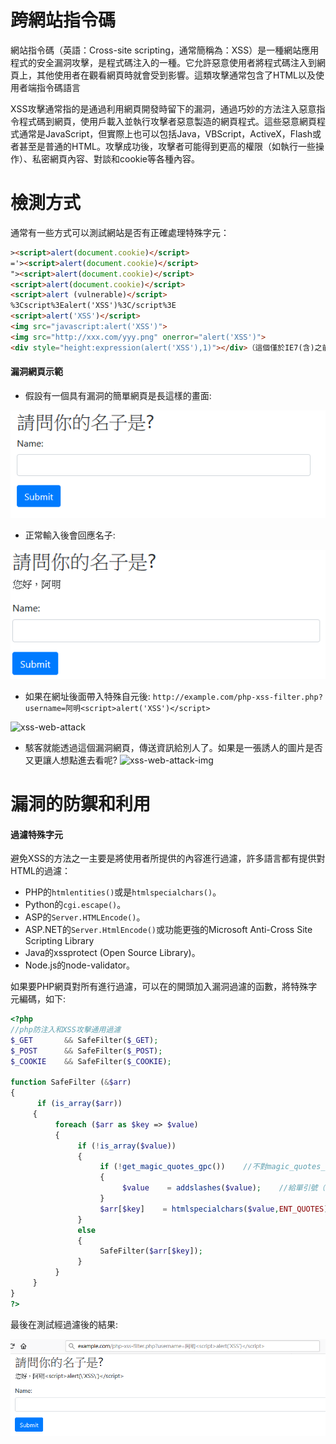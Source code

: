 # 跨網站指令碼
網站指令碼（英語：Cross-site scripting，通常簡稱為：XSS）是一種網站應用程式的安全漏洞攻擊，是程式碼注入的一種。它允許惡意使用者將程式碼注入到網頁上，其他使用者在觀看網頁時就會受到影響。這類攻擊通常包含了HTML以及使用者端指令碼語言

XSS攻擊通常指的是通過利用網頁開發時留下的漏洞，通過巧妙的方法注入惡意指令程式碼到網頁，使用戶載入並執行攻擊者惡意製造的網頁程式。這些惡意網頁程式通常是JavaScript，但實際上也可以包括Java，VBScript，ActiveX，Flash或者甚至是普通的HTML。攻擊成功後，攻擊者可能得到更高的權限（如執行一些操作）、私密網頁內容、對談和cookie等各種內容。

# 檢測方式
通常有一些方式可以測試網站是否有正確處理特殊字元：
```html
><script>alert(document.cookie)</script>
='><script>alert(document.cookie)</script>
"><script>alert(document.cookie)</script>
<script>alert(document.cookie)</script>
<script>alert (vulnerable)</script>
%3Cscript%3Ealert('XSS')%3C/script%3E
<script>alert('XSS')</script>
<img src="javascript:alert('XSS')">
<img src="http://xxx.com/yyy.png" onerror="alert('XSS')">
<div style="height:expression(alert('XSS'),1)"></div>（這個僅於IE7(含)之前有效）
```

#### 漏洞網頁示範
- 假設有一個具有漏洞的簡單網頁是長這樣的畫面:

![xss-web](/images/xss-web.PNG)

- 正常輸入後會回應名子:

![xss-web-name](/images/xss-web-name.PNG)

- 如果在網址後面帶入特殊自元後: 
```http://example.com/php-xss-filter.php?username=阿明<script>alert('XSS')</script>```

![xss-web-attack](/images/xss-web-attack.PNG)
- 駭客就能透過這個漏洞網頁，傳送資訊給別人了。如果是一張誘人的圖片是否又更讓人想點進去看呢?
![xss-web-attack-img](/images/xss-web-attack-img.PNG)

# 漏洞的防禦和利用
#### 過濾特殊字元
避免XSS的方法之一主要是將使用者所提供的內容進行過濾，許多語言都有提供對HTML的過濾：
  - PHP的```htmlentities()```或是```htmlspecialchars()```。
  - Python的```cgi.escape()```。
  - ASP的```Server.HTMLEncode()```。
  - ASP.NET的```Server.HtmlEncode()```或功能更強的Microsoft Anti-Cross Site Scripting Library
  - Java的xssprotect (Open Source Library)。
  - Node.js的node-validator。

如果要PHP網頁對所有進行過濾，可以在的開頭加入漏洞過濾的函數，將特殊字元編碼，如下:
```php
<?php
//php防注入和XSS攻擊通用過濾
$_GET       && SafeFilter($_GET);
$_POST      && SafeFilter($_POST);
$_COOKIE    && SafeFilter($_COOKIE);

function SafeFilter (&$arr)
{
      if (is_array($arr))
     {
          foreach ($arr as $key => $value)
          {
               if (!is_array($value))
               {
                    if (!get_magic_quotes_gpc())    //不對magic_quotes_gpc轉義過的字符使用addslashes(),避免雙重轉義。
                    {
                         $value    = addslashes($value);    //給單引號（'）、雙引號（"）、反斜線（\）與 NUL（NULL 字符）加上反斜線轉義
                    }
                    $arr[$key]    = htmlspecialchars($value,ENT_QUOTES);   //&,",',> ,< 轉為html實體 &amp;,&quot;',&gt;,&lt;
               }
               else
               {
                    SafeFilter($arr[$key]);
               }
          }
     }
}
?>
```
最後在測試經過濾後的結果:

![xss-web-filter](/images/xss-web-filter.PNG)


